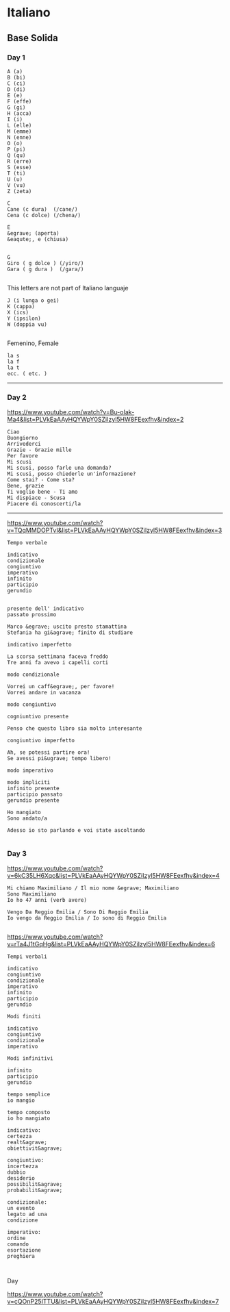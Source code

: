 # Italiano

## Base Solida

### Day 1

```
A (a)
B (bi)
C (ci)
D (di)
E (e)
F (effe)
G (gi)
H (acca)
I (i)
L (elle)
M (emme)
N (enne)
O (o)
P (pi)
Q (qu)
R (erre)
S (esse)
T (ti)
U (u)
V (vu)
Z (zeta)

```

```
C 
Cane (c dura)  (/cane/)
Cena (c dolce) (/chena/)

E
&egrave; (aperta)
&eaqute;, e (chiusa)


G
Giro ( g dolce ) (/yiro/)
Gara ( g dura )  (/gara/)


```

This letters are not part of Italiano languaje

```
J (i lunga o gei)
K (cappa)
X (ics)
Y (ipsilon)
W (doppia vu)


```

Femenino, Female
```
la s
la f
la t
ecc. ( etc. )
```
---
### Day 2

<https://www.youtube.com/watch?v=Bu-oIak-Ma4&list=PLVkEaAAyHQYWpY0SZiIzyl5HW8FEexfhv&index=2>

```
Ciao
Buongiorno
Arrivederci
Grazie - Grazie mille
Per favore
Mi scusi
Mi scusi, posso farle una domanda?
Mi scusi, posso chiederle un'informazione?
Come stai? - Come sta?
Bene, grazie
Ti voglio bene - Ti amo
Mi dispiace - Scusa
Piacere di conoscerti/la
```
---
<https://www.youtube.com/watch?v=TQqMMDOPTvI&list=PLVkEaAAyHQYWpY0SZiIzyl5HW8FEexfhv&index=3>

```
Tempo verbale

indicativo
condizionale
congiuntivo
imperativo
infinito
participio
gerundio


presente dell' indicativo
passato prossimo

Marco &egrave; uscito presto stamattina
Stefania ha gi&agrave; finito di studiare

indicativo imperfetto

La scorsa settimana faceva freddo
Tre anni fa avevo i capelli corti

modo condizionale

Vorrei un caff&egrave;, per favore!
Vorrei andare in vacanza

modo congiuntivo

cogniuntivo presente

Penso che questo libro sia molto interesante

congiuntivo imperfetto

Ah, se potessi partire ora!
Se avessi pi&ugrave; tempo libero!

modo imperativo

modo impliciti
infinito presente
participio passato
gerundio presente

Ho mangiato
Sono andato/a

Adesso io sto parlando e voi state ascoltando


```

### Day 3
<https://www.youtube.com/watch?v=6kC35LH6Xqc&list=PLVkEaAAyHQYWpY0SZiIzyl5HW8FEexfhv&index=4>

```
Mi chiamo Maximiliano / Il mio nome &egrave; Maximiliano
Sono Maximiliano
Io ho 47 anni (verb avere)

Vengo Da Reggio Emilia / Sono Di Reggio Emilia 
Io vengo da Reggio Emilia / Io sono di Reggio Emilia


```

<https://www.youtube.com/watch?v=rTa4J1tGqHg&list=PLVkEaAAyHQYWpY0SZiIzyl5HW8FEexfhv&index=6>
```
Tempi verbali

indicativo
congiuntivo
condizionale
imperativo
infinito
participio
gerundio

Modi finiti

indicativo
congiuntivo
condizionale
imperativo

Modi infinitivi

infinito
participio
gerundio

tempo semplice
io mangio

tempo composto
io ho mangiato

indicativo:
certezza
realt&agrave;
obiettivit&agrave;

congiuntivo:
incertezza
dubbio
desiderio
possibilit&agrave;
probabilit&agrave; 

condizionale:
un evento
legato ad una
condizione

imperativo:
ordine
comando
esortazione
preghiera



```
Day 

<https://www.youtube.com/watch?v=cQOnP25ITTU&list=PLVkEaAAyHQYWpY0SZiIzyl5HW8FEexfhv&index=7>

```

```
